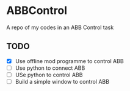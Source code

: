 # ABBControl

A repo of my codes in an ABB Control task

## TODO

* [x] Use offline mod programme to control ABB
* [ ] Use python to connect ABB
* [ ] USe python to control ABB
* [ ] Build a simple window to control ABB
